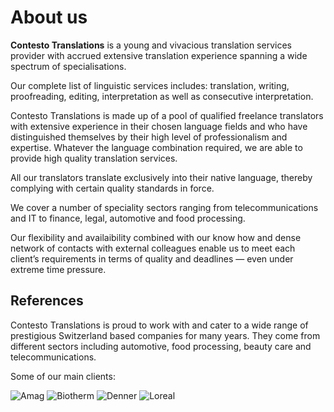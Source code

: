 # About us

__Contesto Translations__ is a young and vivacious translation services provider with accrued extensive translation experience spanning a wide spectrum of specialisations.

Our complete list of linguistic services includes: translation, writing, proofreading, editing, interpretation as well as consecutive interpretation.

Contesto Translations is made up of a pool of qualified freelance translators with extensive experience in their chosen language fields and who have distinguished themselves by their high level of professionalism and expertise. Whatever the language combination required, we are able to provide high quality translation services.

All our translators translate exclusively into their native language, thereby complying with certain quality standards in force.

We cover a number of speciality sectors ranging from telecommunications and IT to finance, legal, automotive and food processing.

Our flexibility and availaibility combined with our know how and dense network of contacts with external colleagues enable us to meet each client’s requirements in terms of quality and deadlines — even under extreme time pressure.

## References

Contesto Translations is proud to work with and cater to a wide range of prestigious Switzerland based companies for many years. They come from different sectors including automotive, food processing, beauty care and telecommunications.

Some of our main clients:

![Amag](/content/images/clients_amag.jpg "Amag")
![Biotherm](/content/images/clients_biotherm.jpg "Biotherm")
![Denner](/content/images/clients_denner.jpg "Denner")
![Loreal](/content/images/clients_loreal.jpg "Loreal")
